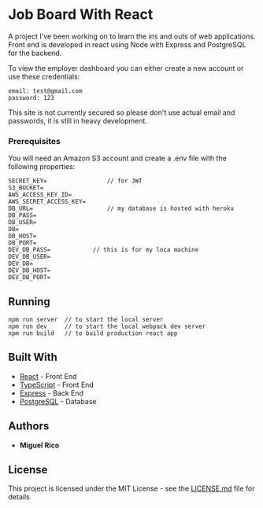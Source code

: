 # Job Board With React

A project I've been working on to learn the ins and outs of web applications. Front end is developed in react using Node with Express and PostgreSQL for the backend.

To view the employer dashboard you can either create a new account or use these credentials:

````
email: test@gmail.com
password: 123
````

This site is not currently secured so please don't use actual email and passwords, it is still in heavy development.

### Prerequisites

You will need an Amazon S3 account and create a .env file with the following properties:
````
SECRET_KEY=                 // for JWT
S3_BUCKET=
AWS_ACCESS_KEY_ID=
AWS_SECRET_ACCESS_KEY=
DB_URL=                     // my database is hosted with heroku
DB_PASS=
DB_USER=
DB=
DB_HOST=
DB_PORT=
DEV_DB_PASS=            // this is for my loca machine
DEV_DB_USER=
DEV_DB=
DEV_DB_HOST=
DEV_DB_PORT=
````

## Running

````
npm run server  // to start the local server
npm run dev     // to start the local webpack dev server
npm run build   // to build production react app 
````

## Built With

* [React](https://reactjs.org/) - Front End
* [TypeScript](https://www.typescriptlang.org/) - Front End
* [Express](https://expressjs.com/) - Back End
* [PostgreSQL](https://www.postgresql.org/) - Database

## Authors

* **Miguel Rico**

## License

This project is licensed under the MIT License - see the [LICENSE.md](LICENSE.md) file for details
